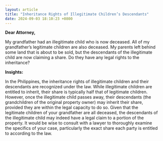 ```yaml
---
layout: article
title: "Inheritance Rights of Illegitimate Children’s Descendants"
date: 2024-09-03 18:10:23 +0800
---
```


<p><strong>Dear Attorney,</strong></p><p>My grandfather had an illegitimate child who is now deceased. All of my grandfather’s legitimate children are also deceased. My parents left behind some land that is about to be sold, but the descendants of the illegitimate child are now claiming a share. Do they have any legal rights to the inheritance?</p><p><strong>Insights:</strong></p><p>In the Philippines, the inheritance rights of illegitimate children and their descendants are recognized under the law. While illegitimate children are entitled to inherit, their share is typically half that of legitimate children. However, once the illegitimate child passes away, their descendants (the grandchildren of the original property owner) may inherit their share, provided they are within the legal capacity to do so. Given that the legitimate children of your grandfather are all deceased, the descendants of the illegitimate child may indeed have a legal claim to a portion of the property. It would be wise to consult with a lawyer to thoroughly examine the specifics of your case, particularly the exact share each party is entitled to according to the law.</p>